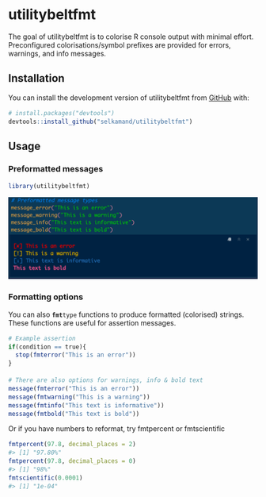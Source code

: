 
<!-- README.md is generated from README.Rmd. Please edit that file -->

# utilitybeltfmt

<!-- badges: start -->
<!-- badges: end -->

The goal of utilitybeltfmt is to colorise R console output with minimal
effort. Preconfigured colorisations/symbol prefixes are provided for
errors, warnings, and info messages.

## Installation

You can install the development version of utilitybeltfmt from
[GitHub](https://github.com/selkamand/utilitybeltfmt) with:

``` r
# install.packages("devtools")
devtools::install_github("selkamand/utilitybeltfmt")
```

## Usage

### Preformatted messages

``` r
library(utilitybeltfmt)
```

![](images/paste-46C66429.png)

### Formatting options

You can also **`fmt`**`type` functions to produce formatted (colorised)
strings. These functions are useful for assertion messages.

``` r
# Example assertion
if(condition == true){
  stop(fmterror("This is an error"))
}

# There are also options for warnings, info & bold text
message(fmterror("This is an error"))
message(fmtwarning("This is a warning"))
message(fmtinfo("This text is informative"))
message(fmtbold("This text is bold"))
```

Or if you have numbers to reformat, try fmtpercent or fmtscientific

``` r
fmtpercent(97.8, decimal_places = 2)
#> [1] "97.80%"
fmtpercent(97.8, decimal_places = 0)
#> [1] "98%"
fmtscientific(0.0001)
#> [1] "1e-04"
```
